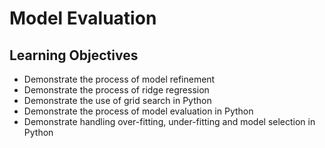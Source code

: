 # Model Evaluation

## Learning Objectives
- Demonstrate the process of model refinement
- Demonstrate the process of ridge regression
- Demonstrate the use of grid search in Python
- Demonstrate the process of model evaluation in Python
- Demonstrate handling over-fitting, under-fitting and model selection in Python
